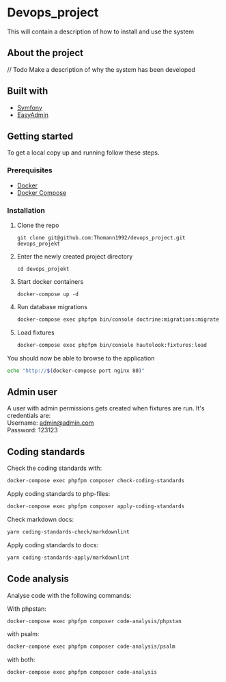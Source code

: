 # Devops_project

This will contain a description of how to install and use the system

## About the project

// Todo
Make a description of why the system has been developed

## Built with

* [Symfony](https://symfony.com)
* [EasyAdmin](https://github.com/EasyCorp/EasyAdminBundle)

## Getting started

To get a local copy up and running follow these steps.

### Prerequisites

* [Docker](https://docs.docker.com/install/)
* [Docker Compose](https://docs.docker.com/compose/install/)

### Installation

1. Clone the repo

   ```shell
   git clone git@github.com:Thomann1992/devops_project.git devops_projekt
   ```

2. Enter the newly created project directory

   ```shell
   cd devops_projekt
   ```

3. Start docker containers

   ```shell
   docker-compose up -d
   ```

4. Run database migrations

   ```sh
   docker-compose exec phpfpm bin/console doctrine:migrations:migrate --no-interaction
   ```

5. Load fixtures

   ```sh
   docker-compose exec phpfpm bin/console hautelook:fixtures:load
   ```

You should now be able to browse to the application

```sh
echo "http://$(docker-compose port nginx 80)"
```

## Admin user

A user with admin permissions gets created when fixtures are run.
It's credentials are:\
Username: admin@admin.com\
Password: 123123

## Coding standards

Check the coding standards with:

```sh
docker-compose exec phpfpm composer check-coding-standards
```

Apply coding standards to php-files:

```sh
docker-compose exec phpfpm composer apply-coding-standards
```

Check markdown docs:

```sh
yarn coding-standards-check/markdownlint
```

Apply coding standards to docs:

```sh
yarn coding-standards-apply/markdownlint
```

## Code analysis

Analyse code with the following commands:

With phpstan:

```sh
docker-compose exec phpfpm composer code-analysis/phpstan
```

with psalm:

```sh
docker-compose exec phpfpm composer code-analysis/psalm
```

with both:

```sh
docker-compose exec phpfpm composer code-analysis
```
